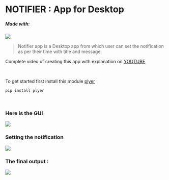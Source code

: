 # NOTIFIER : App for Desktop

##### Made with:
 ![](https://img.shields.io/badge/python-%2314354C.svg?style=for-the-badge&logo=python&logoColor=white)
<br>

> Notifier app is a Desktop app from which user can set the notification as per their time with title and message. 

Complete video of creating this app with explanation on [YOUTUBE](https://www.youtube.com/watch?v=cfjPfYuZBZs&t=6s)

<br>

To get started first install this module [plyer](https://plyer.readthedocs.io/en/latest/)
<br>

```
pip install plyer
```
<br>

### Here is the GUI
![](file:///C:/Users/lucky/OneDrive/Desktop/notifier1.png)

### Setting the notification
![](file:///C:/Users/lucky/OneDrive/Desktop/notifier2.png)
### The final output :
![](file:///C:/Users/lucky/OneDrive/Desktop/notifier3.png)
